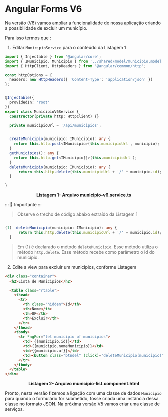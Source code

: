 # Angular Forms V6

Na  versão (V6) vamos ampliar a funcionalidade de nossa aplicação criando a possibilidade de excluir um município. 

Para isso termos que :
 
1. Editar `MunicipioService` para o conteúdo da Listagem 1

```typescript
import { Injectable } from '@angular/core';
import { IMunicipio, Municipio } from '../shared/model/municipio.model';
import { HttpClient, HttpHeaders } from '@angular/common/http';

const httpOptions = {
  headers: new HttpHeaders({ 'Content-Type': 'application/json' })
};


@Injectable({
  providedIn: 'root'
})
export class MunicipioV6Service {
  constructor(private http: HttpClient) {}

  private municipioUrl = '/api/municipios';


  createMunicipio(municipio: IMunicipio): any {
    return this.http.post<IMunicipio>(this.municipioUrl , municipio);
  }
  getMunicipios(): any {
    return this.http.get<IMunicipio[]>(this.municipioUrl );
  }
  deleteMunicipio(municipio: IMunicipio): any {
      return this.http.delete(this.municipioUrl + '/' + municipio.id);
  }

}

```
<p align="center">
    <strong>Listagem 1- Arquivo municipio-v6.service.ts</strong> 
</p>

::: :pushpin: Importante :::

> Observe o trecho de código abaixo extraído da Listagem 1

```typescript

(1)  deleteMunicipio(municipio: IMunicipio): any {
      return this.http.delete(this.municipioUrl + '/' + municipio.id);
  }
```
> Em (1) é declarado o método `deleteMunicipio`. Esse método utiliza o método `http.delete`. Esse método recebe como parâmetro  o id do município.

2. Edite a view para excluir um municipios, conforme Listagem

```html
<div class="container">
  <h2>Lista de Municipios</h2>

  <table class="rtable">
    <thead>
      <tr>
        <th class="hidden">Id</th>
        <th>Nome</th>
        <th>UF</th>
        <th>Excluir</th>
      </tr>
    </thead>
    <tbody>
      <tr *ngFor="let municipio of municipios">
        <td> {{municipio.id}}</td>
        <td>{{municipio.nomeMunicipio}}</td>
        <td>{{municipio.uf}}</td>
        <td><button class="btndel" (click)="deleteMunicipio(municipio)">Excluir</button></td>
      </tr>
    </tbody>
  </table>
</div>
```
<p align="center">
    <strong>Listagem 2- Arquivo municipio-list.component.html</strong> 
</p>



Pronto, nesta  versão fizemos a ligação com uma classe de dados `Municipio`
para quando o formulário for submetido, fosse criada uma instância dessa classe no formato JSON. Na próxima versão [V5](README.V5.md)  vamos criar uma classe de serviços.
